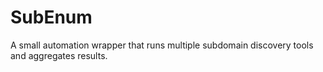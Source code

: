 # SubEnum
A small automation wrapper that runs multiple subdomain discovery tools and aggregates results.
